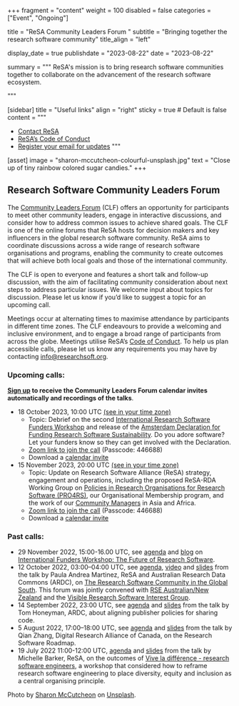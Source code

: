 +++
fragment = "content"
weight = 100
disabled = false
categories = ["Event", "Ongoing"]

title = "ReSA  Community Leaders Forum "
subtitle = "Bringing together the research software community"
title_align = "left"

display_date = true
publishdate = "2023-08-22"
date = "2023-08-22"


summary = """
ReSA's mission is to bring research software communities together to collaborate on the advancement of the research software ecosystem.

"""


[sidebar]
  title = "Useful links"
  align = "right"
  sticky = true # Default is false
  content = """
  * [Contact ReSA](../../contact/)
  * [ReSA’s Code of Conduct](../../code-of-conduct/)
  * [Register your email for updates](https://landing.mailerlite.com/webforms/landing/o1n4v3)
  """

[asset]
  image = "sharon-mccutcheon-colourful-unsplash.jpg"
  text = "Close up of tiny rainbow colored sugar candies."
+++


## Research Software Community Leaders Forum 

The [Community Leaders Forum](https://www.researchsoft.org/events/2022-06/) (CLF) offers an opportunity for participants to meet other community leaders, engage in interactive discussions, and consider how to address common issues to achieve shared goals. The CLF is one of the online forums that ReSA hosts for decision makers and key influencers in the global research software community. ReSA aims to coordinate discussions across a wide range of research software organisations and programs, enabling the community to create outcomes that will achieve both local goals and those of the international community.

The CLF is open to everyone and features a short talk and follow-up discussion, with the aim of facilitating community consideration about next steps to address particular issues. We welcome input about topics for discussion. Please let us know if you’d like to suggest a topic for an upcoming call. 

Meetings occur at alternating times to maximise attendance by participants in different time zones. The CLF endeavours to provide a welcoming and inclusive environment, and to engage a broad range of participants from across the globe. Meetings utilise ReSA’s [Code of Conduct](https://www.researchsoft.org/code-of-conduct/). To help us plan accessible calls, please let us know any requirements you may have by contacting info@researchsoft.org. 


### Upcoming calls:

**[Sign up](https://landing.mailerlite.com/webforms/landing/o1n4v3) to receive the Community Leaders Forum calendar invites automatically and recordings of the talks**.

* 18 October 2023, 10:00 UTC [(see in your time zone)](https://www.timeanddate.com/worldclock/fixedtime.html?msg=Research+Software+Community+Leaders+Forum+&iso=20231018T10&p1=1440&ah=1)
  * Topic: Debrief on the second [International Research Software Funders Workshop](https://adore.software/international-research-software-funders-workshop/) and release of the [Amsterdam Declaration for Funding Research Software Sustainability](https://adore.software/declaration/). Do you adore software? Let your funders know so they can get involved with the Declaration.
  * [Zoom link to join the call](https://us02web.zoom.us/j/2187873236?pwd=cXpmZXQzalhMcGlUN0J1bWUzdVM3QT09) (Passcode: 446688)
  * Download a [calendar invite](https://drive.google.com/file/d/1gsECwR7nK-NqbtUFfYSUx6_f9pDsMSKY/view?usp=drive_link)  
* 15 November 2023, 20:00 UTC [(see in your time zone)](https://www.timeanddate.com/worldclock/fixedtime.html?msg=Research+Software+Community+Leaders+Forum+&iso=20231115T20&p1=1440&ah=1) 
  * Topic: Update on Research Software Alliance (ReSA) strategy, engagement and operations, including the proposed ReSA-RDA Working Group on [Policies in Research Organisations for Research Software (PRO4RS)](https://www.rd-alliance.org/groups/policies-research-organisations-research-software-pro4rs), our Organisational Membership program, and the work of our [Community Managers](https://www.researchsoft.org/people/) in Asia and Africa.
  * [Zoom link to join the call](https://us02web.zoom.us/j/2187873236?pwd=cXpmZXQzalhMcGlUN0J1bWUzdVM3QT09) (Passcode: 446688)
  * Download a [calendar invite](https://drive.google.com/file/d/12XKeaGJGQ4QY4lzDEbmrSzhVVYs86Xyc/view?usp=drive_link)

### Past calls:

* 29 November 2022, 15:00-16.00 UTC, see [agenda](https://docs.google.com/document/d/1vpSlEcrkmmuBV6HFOHaoihIzT5HGLwoNRNwez5GFqYw/edit) and [blog](https://www.future-of-research-software.org/) on [International Funders Workshop: The Future of Research Software](https://www.future-of-research-software.org/ ). 
* 12 October 2022, 03:00–04:00 UTC, see [agenda](https://docs.google.com/document/d/10QO3F_1_rHHHrDHwXQchPaohmbJmq-uG6cmxLV4xe-U/edit), [video](https://www.youtube.com/watch?v=pxmYroTxz-A) and [slides](https://docs.google.com/presentation/d/1TqG9uof7FGtKFK6yoDB56O8P21jnFjLedrvTeT_WWCk/present?slide=id.gc6f75fceb_0_0) from the talk by Paula Andrea Martinez, ReSA and Australian Research Data Commons (ARDC), on [The Research Software Community in the Global South](https://doi.org/10.5281/zenodo.7179892). This forum was jointly convened with [RSE Australian/New Zealand](rse-aunz.org) and the [Visible Research Software Interest Group](https://bit.ly/vrs-ig).
* 14 September 2022, 23:00 UTC, see [agenda](https://docs.google.com/document/d/18679k_7PFSQGn2amhHiy1Py4XdK4jhQXko613CBWarA/edit) and [slides](https://docs.google.com/presentation/d/1yVic0jUJjuZKGLHuWUgmDqMteVgcBg641Jm3heAPC-A/edit#slide=id.gf0a02d822b_2_48) from the talk by Tom Honeyman, ARDC, about aligning publisher policies for sharing code.
* 5 August 2022, 17:00–18:00 UTC, see [agenda](https://drive.google.com/drive/folders/1MN6ahMk-gts6iYuXbct8TbgI-oeJ_Pj_) and [slides](https://drive.google.com/drive/folders/1MN6ahMk-gts6iYuXbct8TbgI-oeJ_Pj_) from the talk by Qian Zhang, Digital Research Alliance of Canada, on the Research Software Roadmap.
* 19 July 2022 11:00-12:00 UTC, [agenda](https://docs.google.com/document/d/1tRaqpolrr_LOxyHjvBNUvHgze16IkQ9uUD4HuHU1gAM/edit) and [slides](https://docs.google.com/presentation/d/1zfFHExj-xc8pw3KeaIAPEnfVqQ_Zodrc0Vu9Tu5QCjk/edit#slide=id.g11d79f76048_0_20) from the talk by Michelle Barker, ReSA, on the outcomes of [Vive la différence - research software engineers](https://zenodo.org/record/6816193#.YyKMwexBy7N), a workshop that considered how to reframe research software engineering to place diversity, equity and inclusion as a central organising principle.

Photo by <a href="https://unsplash.com/@sharonmccutcheon?utm_source=unsplash&utm_medium=referral&utm_content=creditCopyText">Sharon McCutcheon</a> on <a href="https://unsplash.com/s/photos/connected-dots?utm_source=unsplash&utm_medium=referral&utm_content=creditCopyText">Unsplash</a>.
